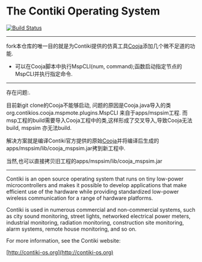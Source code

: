 The Contiki Operating System  
============================

[![Build Status](https://travis-ci.org/contiki-os/contiki.svg?branch=master)](https://travis-ci.org/contiki-os/contiki/branches)

***
fork本仓库的唯一目的就是为Contiki提供的仿真工具[Cooja](https://github.com/yulincoder/contiki/tree/master/tools/cooja)添加几个微不足道的功能.
  + 可以在Cooja脚本中执行MspCLI(num, command);函数启动指定节点的MspCLI并执行指定命令.
---
存在问题:.

  目前新git clone的Cooja不能够启动, 问题的原因是Cooja.java导入的类
  org.contikios.cooja.mspmote.plugins.MspCLI 来自于apps/mspsim工程.
  而msp工程的build需要导入Cooja工程中的类,这样形成了交叉导入,导致Cooja无法build, mspsim
  亦无法build.

  解决方案就是编译Contiki官方提供的原始[Cooja](https://github.com/contiki-os/contiki/tree/master/tools/cooja)并将编译后生成的apps/mspsim/lib/cooja_mspsim.jar拷到新工程中.

  当然,也可以直接拷贝旧工程的apps/mspsim/lib/cooja_mspsim.jar
***

Contiki is an open source operating system that runs on tiny low-power
microcontrollers and makes it possible to develop applications that
make efficient use of the hardware while providing standardized
low-power wireless communication for a range of hardware platforms.

Contiki is used in numerous commercial and non-commercial systems,
such as city sound monitoring, street lights, networked electrical
power meters, industrial monitoring, radiation monitoring,
construction site monitoring, alarm systems, remote house monitoring,
and so on.

For more information, see the Contiki website:

[http://contiki-os.org](http://contiki-os.org)
